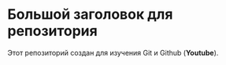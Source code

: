# Большой заголовок для репозитория
Этот репозиторий создан для изучения Git и  Github (**Youtube**).